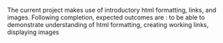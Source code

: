 The current project makes use of introductory html formatting, links, and images. Following completion, expected outcomes are : to be able to demonstrate understanding of html formatting, creating working links, displaying images